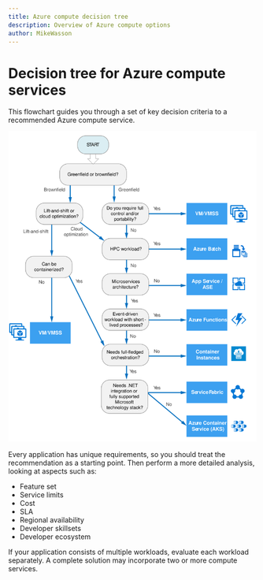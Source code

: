 ```yaml
---
title: Azure compute decision tree
description: Overview of Azure compute options
author: MikeWasson
---
```


# Decision tree for Azure compute services

This flowchart guides you through a set of key decision criteria to a recommended Azure compute service. 
 

![](../images/compute-decision-tree.svg)

Every application has unique requirements, so you should treat the recommendation as a starting point. Then perform a more detailed analysis, looking at aspects such as:
 
- Feature set
- Service limits
- Cost
- SLA
- Regional availability
- Developer skillsets
- Developer ecosystem

If your application consists of multiple workloads, evaluate each workload separately. A complete solution may incorporate two or more compute services.